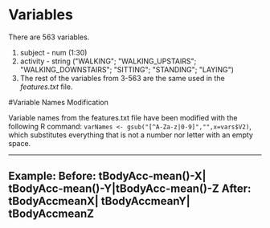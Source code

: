 
# Variables

There are 563 variables.
1. subject - num (1:30)
2. activity - string ("WALKING"; "WALKING_UPSTAIRS"; "WALKING_DOWNSTAIRS"; "SITTING"; "STANDING"; "LAYING")
3. The rest of the variables from 3-563 are the same used in the *features.txt* file.


#Variable Names Modification

Variable names from the features.txt file have been modified with the following R command:
```varNames <- gsub("[^A-Za-z|0-9]","",x=vars$V2)```, which substitutes everything that is not a number nor letter with an empty space.

---
Example:
  Before: tBodyAcc-mean()-X| tBodyAcc-mean()-Y|tBodyAcc-mean()-Z
  After: tBodyAccmeanX| tBodyAccmeanY| tBodyAccmeanZ
---
